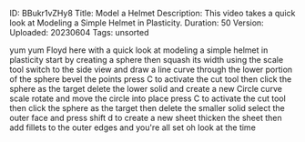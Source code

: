 ID: BBukr1vZHy8
Title: Model a Helmet
Description: This video takes a quick look at Modeling a Simple Helmet in Plasticity.
Duration: 50
Version: 
Uploaded: 20230604
Tags: unsorted

yum yum
Floyd here with a quick look at modeling
a simple helmet in plasticity start by
creating a sphere then squash its width
using the scale tool switch to the side
view and draw a line curve through the
lower portion of the sphere bevel the
points
press C to activate the cut tool then
click the sphere as the target delete
the lower solid and create a new Circle
curve scale rotate and move the circle
into place
press C to activate the cut tool then
click the sphere as the target then
delete the smaller solid select the
outer face and press shift d to create a
new sheet thicken the sheet then add
fillets to the outer edges and you're
all set
oh look at the time
